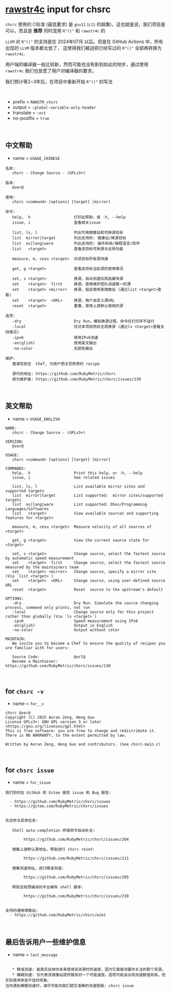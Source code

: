<!-- -----------------------------------------------------------
 ! SPDX-License-Identifier: GPL-3.0-or-later
 ! -------------------------------------------------------------
 ! Config Type   : rawstr4c (Markdown)
 ! Config Authors: Aoran Zeng <ccmywish@qq.com>
 ! Contributors  :  Nil Null  <nil@null.org>
 ! Created On    : <2025-07-22>
 ! Last Modified : <2025-08-09>
 ! ---------------------------------------------------------- -->

# [rawstr4c] input for chsrc

`chsrc` 使用的 C标准 (最低要求) 是 `gnu11` (`c11` 的超集)，这也就是说，我们项目是可以，而且是 **推荐** 同时混用 `R"()"` 和 `rawstr4c` 的

`LLVM` 对 `R"()"` 的支持是在 2024年07月 以后。但是在 GitHub Actions 中，所有出现的 `LLVM` 版本都太低了，
这使得我们被迫把已经写过的 `R"()"` 全部再转换为 `rawstr4c`.

用户端的编译器一般比较新，然而可能也没有新到如此的地步，通过使用 `rawstr4c` 我们也放宽了用户对编译器的要求。

我们预计等2~3年后，在项目中重新开始 `R"()"` 的写法

<br>

- prefix = `RAWSTR_chsrc`
- output = `:global-variable-only-header`
- translate = `:oct`
- no-postfix = `true`

<br>

## 中文帮助

- name = `USAGE_CHINESE`

```
名称:
   chsrc - Change Source - (GPLv3+)

版本:
   @ver@

使用:
   chsrc <command> [options] [target] [mirror]

命令:
   help,  h                   打印此帮助，或 -h, --help
   issue, i                   查看相关issue

   list, ls, l                列出可用镜像站和可换源目标
   list  mirror|target        列出支持的: 镜像站/换源目标
   list  os|lang|ware         列出支持的: 操作系统/编程语言/软件
   list   <target>            查看该目标可用源与支持功能

   measure, m, cesu <target>  对该目标所有源测速

   get, g <target>            查看该目标当前源的使用情况

   set, s <target>            换源，自动测速后挑选最快源
   set    <target>  first     换源，使用维护团队测速第一的源
   set    <target> <mirror>   换源，指定使用某镜像站 (通过list <target>查看)
   set    <target>  <URL>     换源，用户自定义源URL
   reset  <target>            重置，使用上游默认使用的源

选项:
   -dry                       Dry Run，模拟换源过程，命令仅打印并不运行
   -local                     仅对本项目而非全局换源 (通过ls <target>查看支持情况)
   -ipv6                      使用IPv6测速
   -en(glish)                 使用英文输出
   -no-color                  无颜色输出

维护:
   邀请您担任  Chef, 为用户把关您熟悉的 recipe

   源代码地址: https://github.com/RubyMetric/chsrc
   成为维护者: https://github.com/RubyMetric/chsrc/issues/130
```

<br>



## 英文帮助

- name = `USAGE_ENGLISH`

```
NAME:
   chsrc - Change Source - (GPLv3+)

VERSION:
   @ver@

USAGE:
   chsrc <command> [options] [target] [mirror]

COMMANDS:
   help,  h                   Print this help, or -h, --help
   issue, i                   See related issues

   list, ls, l                List available mirror sites and supported targets
   list  mirror|target        List supported:  mirror sites/supported targets
   list  os|lang|ware         List supported: OSes/Programming Languages/Softwares
   list   <target>            View available sources and supporting features for <target>

   measure, m, cesu <target>  Measure velocity of all sources of <target>

   get, g <target>            View the current source state for <target>

   set, s <target>            Change source, select the fastest source by automatic speed measurement
   set    <target>  first     Change source, select the fastest source measured by the maintainers team
   set    <target> <mirror>   Change source, specify a mirror site (Via `list <target>`)
   set    <target>  <URL>     Change source, using user-defined source URL
   reset  <target>            Reset  source to the upstream's default

OPTIONS:
   -dry                       Dry Run. Simulate the source changing process, command only prints, not run
   -local                     Change source only for this project rather than globally (Via `ls <target>`)
   -ipv6                      Speed measurement using IPv6
   -en(glish)                 Output in English
   -no-color                  Output without color

MAINTAIN:
   We invite you to become a Chef to ensure the quality of recipes you are familiar with for users:

   Source Code:               @url@
   Become a Maintainer:       https://github.com/RubyMetric/chsrc/issues/130
```

<br>



## for `chsrc -v`

- name = `for__v`

```
chsrc @ver@
Copyright (C) 2025 Aoran Zeng, Heng Guo
License GPLv3+: GNU GPL version 3 or later <https://gnu.org/licenses/gpl.html>
This is free software: you are free to change and redistribute it.
There is NO WARRANTY, to the extent permitted by law.

Written by Aoran Zeng, Heng Guo and contributors. (See chsrc-main.c)
```

<br>



## for `chsrc issue`

- name = `for_issue`

```
我们同时在 GitHub 和 Gitee 接受 issue 和 Bug 报告:

  - https://github.com/RubyMetric/chsrc/issues
  - https://gitee.com/RubyMetric/chsrc/issues


欢迎参与具体任务:

   Shell auto-completion 终端命令自动补全:

        https://github.com/RubyMetric/chsrc/issues/204

   搜集上游默认源地址，帮助进行 chsrc reset:

        https://github.com/RubyMetric/chsrc/issues/111

   搜集测速地址，进行精准测速:

        https://github.com/RubyMetric/chsrc/issues/205

   帮助没有预编译的平台编写 shell 脚本:

        https://github.com/RubyMetric/chsrc/issues/230


支持的通用镜像站:
  - https://github.com/RubyMetric/chsrc/wiki

```

<br>



## 最后告诉用户一些维护信息

- name = `last_message`

```

   * 精准测速: 能真实反映你未来使用该资源时的速度，因为它直接测量你关注的那个资源。
   * 模糊测速: 仅代表该镜像站提供服务的一个可能速度。因而可能会出现测速数值较高，但实际使用体验不佳的现象。
当你遇到模糊测速时，请尽可能向我们提交准确的测速链接: chsrc issue
```

<br>



[rawstr4c]: https://github.com/RubyMetric/rawstr4c

